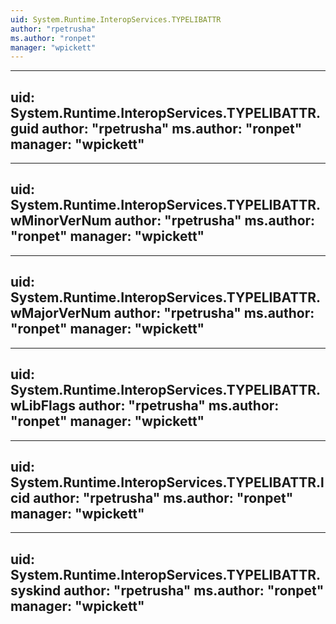 ```yaml
---
uid: System.Runtime.InteropServices.TYPELIBATTR
author: "rpetrusha"
ms.author: "ronpet"
manager: "wpickett"
---
```


---
uid: System.Runtime.InteropServices.TYPELIBATTR.guid
author: "rpetrusha"
ms.author: "ronpet"
manager: "wpickett"
---

---
uid: System.Runtime.InteropServices.TYPELIBATTR.wMinorVerNum
author: "rpetrusha"
ms.author: "ronpet"
manager: "wpickett"
---

---
uid: System.Runtime.InteropServices.TYPELIBATTR.wMajorVerNum
author: "rpetrusha"
ms.author: "ronpet"
manager: "wpickett"
---

---
uid: System.Runtime.InteropServices.TYPELIBATTR.wLibFlags
author: "rpetrusha"
ms.author: "ronpet"
manager: "wpickett"
---

---
uid: System.Runtime.InteropServices.TYPELIBATTR.lcid
author: "rpetrusha"
ms.author: "ronpet"
manager: "wpickett"
---

---
uid: System.Runtime.InteropServices.TYPELIBATTR.syskind
author: "rpetrusha"
ms.author: "ronpet"
manager: "wpickett"
---
